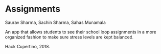# Assignments
Saurav Sharma, Sachin Sharma, Sahas Munamala

An app that allows students to see their school loop assignments in a more organized fashion to make 
sure stress levels are kept balanced.

Hack Cupertino, 2018.
